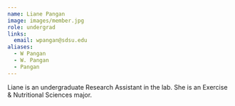 ```yaml
---
name: Liane Pangan
image: images/member.jpg
role: undergrad
links:
  email: wpangan@sdsu.edu
aliases:
  - W Pangan
  - W. Pangan
  - Pangan
---
```


Liane is an undergraduate Research Assistant in the lab. She is an Exercise & Nutritional Sciences major.
